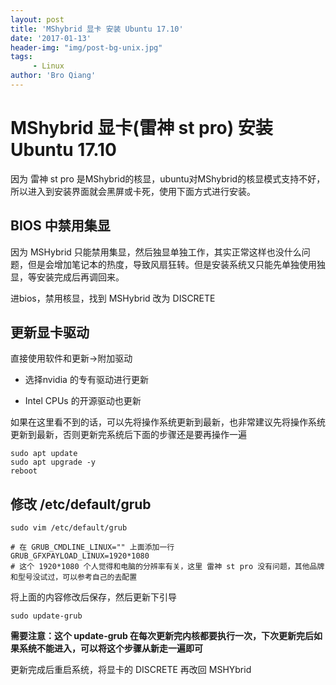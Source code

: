 ```yaml
---
layout: post
title: 'MShybrid 显卡 安装 Ubuntu 17.10'
date: '2017-01-13'
header-img: "img/post-bg-unix.jpg"
tags:
     - Linux
author: 'Bro Qiang'
---
```


# MShybrid 显卡(雷神 st pro) 安装 Ubuntu 17.10

因为 雷神 st pro 是MShybrid的核显，ubuntu对MShybrid的核显模式支持不好，所以进入到安装界面就会黑屏或卡死，使用下面方式进行安装。

## BIOS 中禁用集显

因为 MSHybrid 只能禁用集显，然后独显单独工作，其实正常这样也没什么问题，但是会增加笔记本的热度，导致风扇狂转。但是安装系统又只能先单独使用独显，等安装完成后再调回来。

进bios，禁用核显，找到 MSHybrid 改为 DISCRETE

## 更新显卡驱动

直接使用软件和更新->附加驱动

- 选择nvidia 的专有驱动进行更新

- Intel CPUs 的开源驱动也更新

如果在这里看不到的话，可以先将操作系统更新到最新，也非常建议先将操作系统更新到最新，否则更新完系统后下面的步骤还是要再操作一遍

```shell
sudo apt update
sudo apt upgrade -y
reboot
```

## 修改 /etc/default/grub

```shell
sudo vim /etc/default/grub

# 在 GRUB_CMDLINE_LINUX="" 上面添加一行
GRUB_GFXPAYLOAD_LINUX=1920*1080
# 这个 1920*1080 个人觉得和电脑的分辨率有关，这里 雷神 st pro 没有问题，其他品牌和型号没试过，可以参考自己的去配置
```

将上面的内容修改后保存，然后更新下引导

```shell
sudo update-grub
```

__需要注意：这个 update-grub 在每次更新完内核都要执行一次，下次更新完后如果系统不能进入，可以将这个步骤从新走一遍即可__

更新完成后重启系统，将显卡的 DISCRETE 再改回 MSHYbrid
